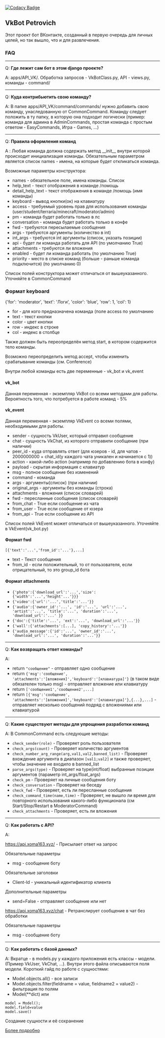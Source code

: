 [![Codacy Badge](https://api.codacy.com/project/badge/Grade/902a018f7e0c4e5d9a823e974a972742)](https://app.codacy.com/manual/Xoma163/xoma163site?utm_source=github.com&utm_medium=referral&utm_content=Xoma163/xoma163site&utm_campaign=Badge_Grade_Settings)

## VkBot Petrovich

Этот проект бот ВКонтакте, созданный в первую очередь для личных целей, но так вышло, что и для развлечения.

### FAQ

---

Q: **Где лежит сам бот в этом django проекте?**

A: apps/API_VK/. Обработка запросов - VkBotClass.py, API - views.py, команды - command/

---

Q: **Куда контрибьютить свою команду?**

A: В папке apps/API_VK/command/commands/ нужно добавить свою команду, унаследованную от CommonCommand. 
Команду следует положить в ту папку, в которую она подходит логически (пример: команда для админа в AdminCommands, простая команда с простым ответом - EasyCommands, Игра - Games, ...)

---

Q: **Правила оформления команд**

A : Любая команда должна содержать метод \_\_init\_\_ внутри которой происходит инициализация команды. Обязательным параметром является список names - имена, на которые будет откликаться команда.

Возможные параметры конструктора:
-   names - обязательное поле, имена команды. Список
-   help_text - текст отображения в команде /помощь
-   detail_help_text - текст отображения в команде /помощь (имя команды)
-   keyboard - вывод кнопки(ок) на клавиатуру
-   access - требуемый уровень прав для использования команды (user/student/terraria/minecraft/moderator/admin)
-   pm - команда будет работать только в лс
-   conversation - команда будет работать только в конфе
-   fwd - требуются пересылаемые сообщения
-   args - требуются аргументы (количество в int)
-   int_args - требуются int аргументы (список, указать позиции)
-   api - будет ли команда работать для API (по умолчанию True) 
-   attachments - требуются ли вложения 
-   enabled - будет ли команда работать (по умолчанию True)
-   priority - место в списке команд (больше - раньше команда подключится) (по умолчанию 0)

Список полей конструктора может отличаться от вышеуказанного. Уточняйте в CommonCommand

### Формат keyboard
{'for': 'moderator', 'text': 'Логи', 'color': 'blue', 'row': 1, 'col': 1}
-   for - для кого предназначена команда (поле access по умолчанию
-   text - текст кнопки
-   color - цвет кнопки
-   row - индекс в строке
-   col - индекс в столбце


Также должен быть переопределён метод start, в котором содержится тело команды.

Возможно переопределить метод accept, чтобы изменить срабатывание команды (см. Conference)

Внутри любой команды есть две переменные - vk_bot и vk_event

#### vk_bot
Данная переменная - экземпляр VkBot со всеми методами для работы. Вероятность того, что потребуется в работе команд - 5%

#### vk_event
Данная переменная - экземпляр VkEvent со всеми полями, необходимыми для работы. 

-   sender - сущность VkUser, который отправил сообщение
-   chat  - сущность VkChat, из которого отправили сообщение (при наличии)
-   peer_id - куда отправлять ответ (для юзеров - id, для чатов - 2000000000 + chat_id(у каждого чата уникален и начинается с 1))
-   action - какой-либо action (например по добавлению бота в конфу)
-   payload - скрытая информация с клавиатур
-   msg - полное сообщение без изменений
-   command - команда
-   args - аргументы(список) (при наличии) 
-   original_args - аргументы без команды (строка) 
-   attachments - вложения (список словарей)
-   fwd - пересланные сообщения (список словарей)
-   from_chat - True если сообщение из чата 
-   from_user - True если сообщение от юзера
-   from_api - True если сообщение из API

Список полей VkEvent может отличаться от вышеуказанного. Уточняйте в VkEvent(vk_bot.py)

#### Формат fwd
`[{'text':'...','from_id':'...'},...]`
-   text - Текст сообщения
-   from_id - если положительный, то от пользователя, если отрицательный, то это group_id бота

#### Формат attachments

-   `{'photo':{'download_url':'...','size':{'width':'...','height'...'}}}`
-   `{'video':{'url':'...','title':'...'}}`
-   `{'audio':{'owner_id':'...', 'id':'...', 'url':'...', 'artist':'...', 'title':'...', 'duration':'...', 'download_url':'...' }}`
-   `{'doc':{'title':'...', 'ext':'...', 'download_url':'...'}}`
-   `{'wall':{'attachments':[...], 'copy_history':'...'}}`
-   `{'audio_message':{'id':'...', 'owner_id':'...', 'download_url':'...', 'duration':'...'}}`

--- 

Q: **Как возвращать ответ команды?**

A:
-   return `"сообщение"` - отправляет одно сообщение
-   return `{'msg':'сообщение', 'attachments':'[вложения]','keyboard':'[клавиатура]'}` (в таком виде обязателен только msg) - отправляет вложение или клавиатуру
-   return `['сообщение1','сообщение2',...]`
-   return `[{'msg':'сообщение', 'attachments':'[вложения]','keyboard':'[клавиатура]'},{...},...]` - отправляет несколько сообщений подряд с вложениями или клавиатурой

---

Q: **Какие существуют методы для упрощения разработки команд**

A: В CommonCommand есть следующие методы:
-   `check_sender(role)` - Проверяет роль пользователя
-   `check_args(count)` - Проверяет количество аргументов
-   `check_number_arg_range(arg,val1,val2,banned_list)` - Проверяет вхождение аргумента в диапазон `[val1;val2]` и также проверяет, чтобы значение не входило в banned_list 
-   `parse_args(type)` - Проверяет на type(int/float) выбранные позиции аргументов (параметр int_args/float_args)
-   `check_pm` - Проверяет на личные сообщения боту
-   `check_conversation` - Проверяет на беседу
-   `check_fwd` - Проверяет, есть ли пересланные сообщения 
-   `check_command_time(name,time)` - Проверяет, не вышло ли время для повторного использования какого-либо функционала (см Start/Stop/Restart в ModeratorCommand)
-   `check_attachments` - Проверяет, есть ли вложения

---

Q: **Как работать с API?**

A: 

https://api.xoma163.xyz/ - Присылает ответ на запрос

Обязательные параметры
-   msg - сообщение боту

Обязательные заголовки
-   Client-Id - уникальный идентификатор клиента

Дополнительные параметры
-   send=False - отправляет сообщение или нет

https://api.xoma163.xyz/chat - Ретранслирует сообщение в чат без обработки

Обязательные параметры
-   msg - сообщение боту

---

Q: **Как работать с базой данных?**

A: Вкратце - в models.py у каждого приложения есть классы - модели. (Пример VkUser, VkChat, ...). Внутри этого файла описываются поля модели. Короткий гайд по работе с сущностями:
-   Model.objects.all() - все записи
-   Model.objects.filter(fieldname = value, fieldname2 = value2) - фильтрация по полям
-   Model(**dict) или 
```
model = Model();
model.field=value
model.save()
```
Создание сущности и её сохранение

[Более подробно](https://docs.djangoproject.com/en/2.2/topics/db/models/)